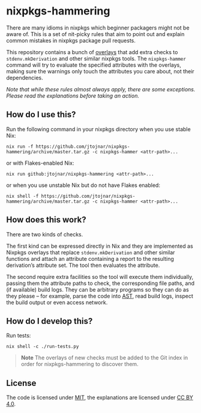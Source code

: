# nixpkgs-hammering

There are many idioms in nixpkgs which beginner packagers might not be aware of. This is a set of nit-picky rules that aim to point out and explain common mistakes in nixpkgs package pull requests.

This repository contains a bunch of [overlays](https://nixos.org/nixpkgs/manual/#chap-overlays) that add extra checks to `stdenv.mkDerivation` and other similar nixpkgs tools. The `nixpkgs-hammer` command will try to evaluate the specified attributes with the overlays, making sure the warnings only touch the attributes you care about, not their dependencies.

*Note that while these rules almost always apply, there are some exceptions. Please read the explanations before taking an action.*

## How do I use this?

Run the following command in your nixpkgs directory when you use stable Nix:

```
nix run -f https://github.com/jtojnar/nixpkgs-hammering/archive/master.tar.gz -c nixpkgs-hammer <attr-path>...
```

or with Flakes-enabled Nix:

```
nix run github:jtojnar/nixpkgs-hammering <attr-path>...
```

or when you use unstable Nix but do not have Flakes enabled:

```
nix shell -f https://github.com/jtojnar/nixpkgs-hammering/archive/master.tar.gz -c nixpkgs-hammer <attr-path>...
```

## How does this work?

There are two kinds of checks.

The first kind can be expressed directly in Nix and they are implemented as Nixpkgs overlays that replace `stdenv.mkDerivation` and other similar functions and attach an attribute containing a report to the resulting derivation’s attribute set. The tool then evaluates the attribute.

The second require extra facilities so the tool will execute them individually, passing them the attribute paths to check, the corresponding file paths, and (if available) build logs. They can be arbitrary programs so they can do as they please – for example, parse the code into [AST](https://en.wikipedia.org/wiki/Abstract_syntax_tree), read build logs, inspect the build output or even access network.

## How do I develop this?

Run tests:

```
nix shell -c ./run-tests.py
```

> **Note**
> The overlays of new checks must be added to the Git index in order for nixpkgs-hammering to discover them.

## License

The code is licensed under [MIT](LICENSE.md), the explanations are licensed under [CC BY 4.0](https://creativecommons.org/licenses/by/4.0/).
